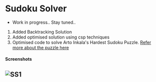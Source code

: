 Sudoku Solver
=============  

- Work in progress..  Stay tuned..  

1. Added Backtracking Solution
2. Added optimised solution using csp techniques
3. Optimised code to solve Arto Inkala's Hardest Sudoku Puzzle. [Refer more about the puzzle here](https://www.mirror.co.uk/news/weird-news/worlds-hardest-sudoku-puzzle-ever-942299)  

#### Screenshots  

## ![SS1](https://rawgit.com/avidLearnerInProgress/sudoku-solver/master/screenshots/ss1.PNG)  
